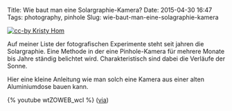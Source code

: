 Title: Wie baut man eine Solargraphie-Kamera?
Date: 2015-04-30 16:47
Tags: photography, pinhole
Slug: wie-baut-man-eine-solagraphie-kamera

[![cc-by Kristy Hom]({filename}/images/4721302050_5b64fe25d8_b.jpg)](https://www.flickr.com/photos/crunchyfootsteps/4721302050/in/photolist-rgFdFw-8ccUBu-rnKhPM-5EKagW-84TFpR-8FLFK7-8FLFu9-8FLFeb-8FHtZt-8FHtGR-8FLEwu-8FHtbR-8FHsXX-7xwAmZ-b5QMCR-8ccUAS-b5QLSM-bUoioY-buQK6H-9DUJJu-rpvinj-5z8xMT-o7LWfV-o7X1oY-5z8xN8-5z8xMZ-o85eDc-7ppJ4P-7JaD5a-7ENm3B-i2RtXE-7NdofV-bmR9D2-b6KsuD-basvXa-b6KtMH-bVPNhN-9DRTcc-5EERAv-7WuwZJ-8FLHBL-93BinQ-6yuMPE-69JbtS-93yc7X-8FLHLy-8FLHtd-bYTDdb-5EWy75-8FHwNT)

Auf meiner Liste der fotografischen Experimente steht seit jahren die Solargraphie. Eine Methode in der eine Pinhole-Kamera für mehrere Monate bis Jahre ständig belichtet wird. Charakteristisch sind dabei die Verläufe der Sonne.

Hier eine kleine Anleitung wie man solch eine Kamera aus einer alten Aluminiumdose bauen kann.

{% youtube wtZOWEB_wcI %}
([via](http://petapixel.com/2015/04/29/how-to-make-a-diy-solargraphy-pinhole-camera-for-6-month-exposures/))
